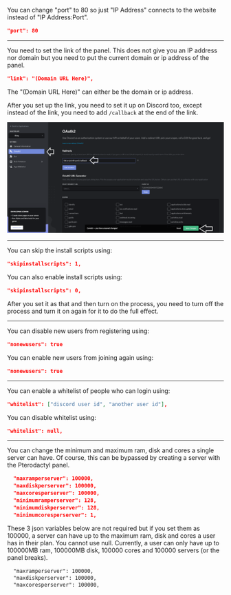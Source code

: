 You can change "port" to 80 so just "IP Address" connects to the website instead of "IP Address:Port".
```json
"port": 80
```
--- ---
You need to set the link of the panel. This does not give you an IP address nor domain but you need to put the current domain or ip address of the panel.
```json
"link": "(Domain URL Here)",
```
The "(Domain URL Here)" can either be the domain or ip address.

After you set up the link, you need to set it up on Discord too, except instead of the link, you need to add `/callback` at the end of the link.

![5](https://raw.githubusercontent.com/real2two/the-panel-guide/master/images/discord/discord-5.png)

--- ---
You can skip the install scripts using:
```json
"skipinstallscripts": 1,
```
You can also enable install scripts using:
```json
"skipinstallscripts": 0,
```
After you set it as that and then turn on the process, you need to turn off the process and turn it on again for it to do the full effect.
--- ---
You can disable new users from registering using:
```json
"nonewusers": true
```
You can enable new users from joining again using:
```json
"nonewusers": true
```
--- ---
You can enable a whitelist of people who can login using:
```json
"whitelist": ["discord user id", "another user id"],
```
You can disable whitelist using:
```json
"whitelist": null,
```
--- ---
You can change the minimum and maximum ram, disk and cores a single server can have. Of course, this can be bypassed by creating a server with the Pterodactyl panel.
```json
  "maxramperserver": 100000,
  "maxdiskperserver": 100000,
  "maxcoresperserver": 100000,
  "minimumramperserver": 128,
  "minimumdiskperserver": 128,
  "minimumcoresperserver": 1,
```
These 3 json variables below are not required but if you set them as 100000, a server can have up to the maximum ram, disk and cores a user has in their plan.
You cannot use null. Currently, a user can only have up to 100000MB ram, 100000MB disk, 100000 cores and 100000 servers (or the panel breaks).
```
  "maxramperserver": 100000,
  "maxdiskperserver": 100000,
  "maxcoresperserver": 100000,
```
